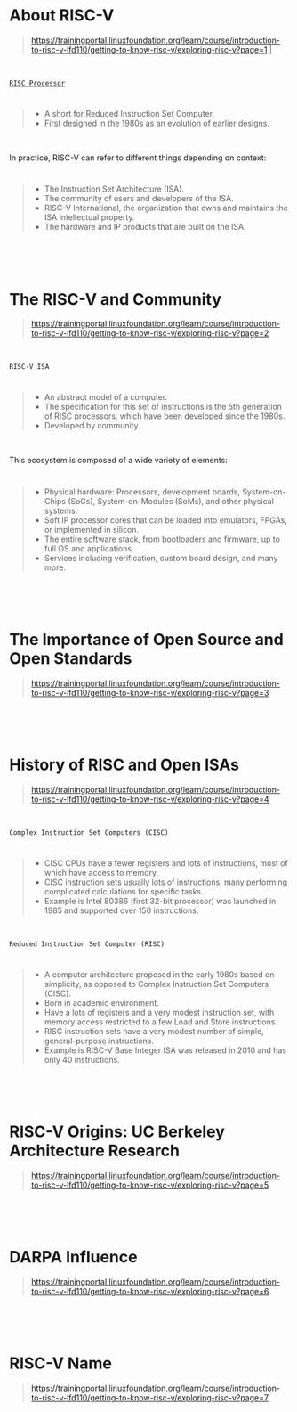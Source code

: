 # About RISC-V

> https://trainingportal.linuxfoundation.org/learn/course/introduction-to-risc-v-lfd110/getting-to-know-risc-v/exploring-risc-v?page=1 |

<br />

[`RISC Processor`](https://en.wikipedia.org/wiki/Reduced_instruction_set_computer)
#

> - A short for Reduced Instruction Set Computer. <br />
> - First designed in the 1980s as an evolution of earlier designs.

<br />

In practice, RISC-V can refer to different things depending on context:
#

> - The Instruction Set Architecture (ISA).
> - The community of users and developers of the ISA.
> - RISC-V International, the organization that owns and maintains the ISA intellectual property.
> - The hardware and IP products that are built on the ISA.

<br />
<br />
<br />



# The RISC-V and Community

> https://trainingportal.linuxfoundation.org/learn/course/introduction-to-risc-v-lfd110/getting-to-know-risc-v/exploring-risc-v?page=2

<br />

`RISC-V ISA`
#

> - An abstract model of a computer.
> - The specification for this set of instructions is the 5th generation of RISC processors, which have been developed since the 1980s.
> - Developed by community.

<br />

This ecosystem is composed of a wide variety of elements:
#

> - Physical hardware: Processors, development boards, System-on-Chips (SoCs), System-on-Modules (SoMs), and other physical systems.
> - Soft IP processor cores that can be loaded into emulators, FPGAs, or implemented in silicon.
> - The entire software stack, from bootloaders and firmware, up to full OS and applications.
> - Services including verification, custom board design, and many more.

<br />
<br />
<br />



# The Importance of Open Source and Open Standards

> https://trainingportal.linuxfoundation.org/learn/course/introduction-to-risc-v-lfd110/getting-to-know-risc-v/exploring-risc-v?page=3

<br />
<br />
<br />



# History of RISC and Open ISAs

> https://trainingportal.linuxfoundation.org/learn/course/introduction-to-risc-v-lfd110/getting-to-know-risc-v/exploring-risc-v?page=4

<br />

`Complex Instruction Set Computers (CISC)`
#

> - CISC CPUs have a fewer registers and lots of instructions, most of which have access to memory.
> - CISC instruction sets usually lots of instructions, many performing complicated calculations for specific tasks.
> - Example is Intel 80386 (first 32-bit processor) was launched in 1985 and supported over 150 instructions.

<br />

`Reduced Instruction Set Computer (RISC)`
#

> - A computer architecture proposed in the early 1980s based on simplicity, as opposed to Complex Instruction Set Computers (CISC).
> - Born in academic environment.
> - Have a lots of registers and a very modest instruction set, with memory access restricted to a few Load and Store instructions.
> - RISC instruction sets have a very modest number of simple, general-purpose instructions.
> - Example is RISC-V Base Integer ISA was released in 2010 and has only 40 instructions.

<br />
<br />
<br />



# RISC-V Origins: UC Berkeley Architecture Research

> https://trainingportal.linuxfoundation.org/learn/course/introduction-to-risc-v-lfd110/getting-to-know-risc-v/exploring-risc-v?page=5

<br />
<br />
<br />



# DARPA Influence

> https://trainingportal.linuxfoundation.org/learn/course/introduction-to-risc-v-lfd110/getting-to-know-risc-v/exploring-risc-v?page=6

<br />
<br />
<br />



# RISC-V Name

> https://trainingportal.linuxfoundation.org/learn/course/introduction-to-risc-v-lfd110/getting-to-know-risc-v/exploring-risc-v?page=7
